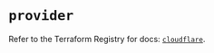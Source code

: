 # `provider`

Refer to the Terraform Registry for docs: [`cloudflare`](https://registry.terraform.io/providers/cloudflare/cloudflare/5.2.0/docs).
